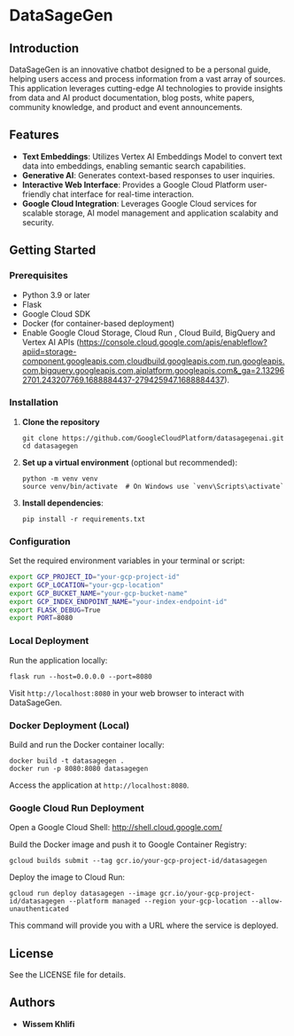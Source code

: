 # DataSageGen

## Introduction
DataSageGen is an innovative chatbot designed to be a personal guide, helping users access and process information from a vast array of sources. This application leverages cutting-edge AI technologies to provide insights from data and AI product documentation, blog posts, white papers, community knowledge, and product and event announcements.

## Features
- **Text Embeddings**: Utilizes Vertex AI Embeddings Model to convert text data into embeddings, enabling semantic search capabilities.
- **Generative AI**: Generates context-based responses to user inquiries.
- **Interactive Web Interface**: Provides a Google Cloud Platform user-friendly chat interface for real-time interaction.
- **Google Cloud Integration**: Leverages Google Cloud services for scalable storage, AI model management and application scalabity and security.

## Getting Started

### Prerequisites
- Python 3.9 or later
- Flask
- Google Cloud SDK
- Docker (for container-based deployment)
- Enable Google Cloud Storage, Cloud Run , Cloud Build, BigQuery and Vertex AI APIs (https://console.cloud.google.com/apis/enableflow?apiid=storage-component.googleapis.com,cloudbuild.googleapis.com,run.googleapis.com,bigquery.googleapis.com,aiplatform.googleapis.com&_ga=2.132962701.243207769.1688884437-279425947.1688884437).

### Installation
1. **Clone the repository**
   ```
   git clone https://github.com/GoogleCloudPlatform/datasagegenai.git
   cd datasagegen
   ```

2. **Set up a virtual environment** (optional but recommended):
   ```
   python -m venv venv
   source venv/bin/activate  # On Windows use `venv\Scripts\activate`
   ```

3. **Install dependencies**:
   ```
   pip install -r requirements.txt
   ```

### Configuration
Set the required environment variables in your terminal or script:

```bash
export GCP_PROJECT_ID="your-gcp-project-id"
export GCP_LOCATION="your-gcp-location"
export GCP_BUCKET_NAME="your-gcp-bucket-name"
export GCP_INDEX_ENDPOINT_NAME="your-index-endpoint-id"
export FLASK_DEBUG=True
export PORT=8080
```

### Local Deployment
Run the application locally:
```
flask run --host=0.0.0.0 --port=8080
```
Visit `http://localhost:8080` in your web browser to interact with DataSageGen.

### Docker Deployment (Local)
Build and run the Docker container locally:
```
docker build -t datasagegen .
docker run -p 8080:8080 datasagegen
```
Access the application at `http://localhost:8080`.

### Google Cloud Run Deployment

Open a Google Cloud Shell: http://shell.cloud.google.com/

Build the Docker image and push it to Google Container Registry:
```
gcloud builds submit --tag gcr.io/your-gcp-project-id/datasagegen
```
Deploy the image to Cloud Run:
```
gcloud run deploy datasagegen --image gcr.io/your-gcp-project-id/datasagegen --platform managed --region your-gcp-location --allow-unauthenticated
```
This command will provide you with a URL where the service is deployed.

 

## License
See the LICENSE  file for details.

## Authors
- **Wissem Khlifi** 

